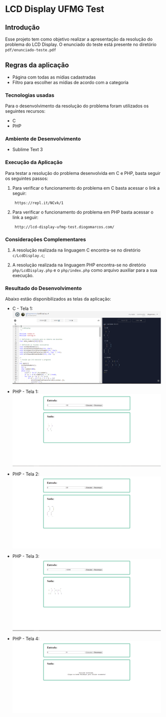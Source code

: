 LCD Display UFMG Test
=======================

Introdução
------------
Esse projeto tem como objetivo realizar a apresentação da resolução do problema do LCD Display. 
O enunciado do teste está presente no diretório `pdf/enunciado-teste.pdf`

Regras da aplicação
---------------------------
+ Página com todas as mídias cadastradas
+ Filtro para escolher as mídias de acordo com a categoria

### Tecnologias usadas
Para o desenvolvimento da resolução do problema foram utilizados os seguintes recursos:

+ C
+ PHP

### Ambiente de Desenvolvimento

+ Sublime Text 3

### Execução da Aplicação
Para testar a resolução do problema desenvolvida em C e PHP, basta seguir os seguintes passos:

1. Para verificar o funcionamento do problema em C basta acessar o link a seguir:

        https://repl.it/NCvk/1

2. Para verificar o funcionamento do problema em PHP basta acessar o link a seguir:

        http://lcd-display-ufmg-test.diogomarcos.com/

### Considerações Complementares
1. A resolução realizada na linguagem C encontra-se no diretório `c/LcdDisplay.c`;

2. A resolução realizada na linguagem PHP encontra-se no diretório `php/LcdDisplay.php` e o `php/index.php` como arquivo auxiliar para a sua execução.

### Resultado do Desenvolvimento
Abaixo estão disponibilizados as telas da aplicação:

+ C - Tela 1:
![alt tag](https://raw.githubusercontent.com/diogomarcos/lcd-display-ufmg-test/master/screen/screen-c-1.PNG)

+ PHP - Tela 1:
![alt tag](https://raw.githubusercontent.com/diogomarcos/lcd-display-ufmg-test/master/screen/screen-php-1.PNG)

+ PHP - Tela 2:
![alt tag](https://raw.githubusercontent.com/diogomarcos/lcd-display-ufmg-test/master/screen/screen-php-2.PNG)

+ PHP - Tela 3:
![alt tag](https://raw.githubusercontent.com/diogomarcos/lcd-display-ufmg-test/master/screen/screen-php-3.PNG)

+ PHP - Tela 4:
![alt tag](https://raw.githubusercontent.com/diogomarcos/lcd-display-ufmg-test/master/screen/screen-php-4.PNG)
